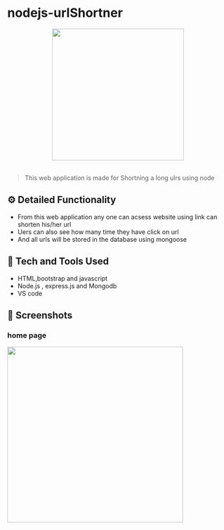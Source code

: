 # nodejs-urlShortner
<div align="center">
  <img width="300px" src="https://analyticsindiamag.com/wp-content/uploads/2020/05/URL-shortener.jpg"/>
</div>
<br>

> This web application is made for Shortning a long ulrs using node


## ⚙️ Detailed Functionality
* From this web application any one  can acsess website using link can shorten his/her url 
* Uers can also see how many time they have click on url
* And all urls will be stored in the database using mongoose
 
## 🚀 Tech and Tools Used

* HTML,bootstrap and javascript
* Node.js , express.js and Mongodb
* VS code


## 📸 Screenshots
### home page
<img src="node-dancejs.herokuapp.com_.png" width='400px' height="auto">
